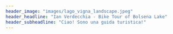 ```yaml
---
header_image: "images/lago_vigna_landscape.jpeg"
header_headline: "Ian Verdecchia - Bike Tour of Bolsena Lake"
header_subheadline: "Ciao! Sono una guida turistica!"
---
```


